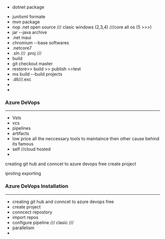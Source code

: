 * dotnet package
 - junitxml formate
 - mvn package
 - nop .net open source /// clasic windows (2,3,4) ///core all os (5 >>>)
 - jar --java archive
 - .net maui
 - chromium  --base 
softwares
- .netcore7
- .sln  /// .proj /// 
- build
- git checkout master
- restore>> build >> publish >>test
- ms build --build projects
- .dll///.exc
- 
- 
### Azure DeVops
----------------
- Vsts 
- vcs
- pipelines
- artifacts
- low price all the neccessary tools to   maintaince then other cause behind its famous
- self //cloud hosted
- 
creating git hub and conncet to azure devops free
create project 

iproting exporting 

### Azure DeVops Installation
----------------------
- creating git hub and conncet to azure devops free
- create project 
- conncect repostory
- import repos
- configure pipeline  /// clasic ///
- parallelism
- 